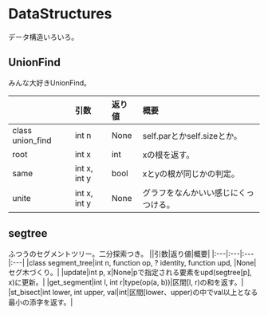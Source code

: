 # DataStructures
データ構造いろいろ。

## UnionFind
みんな大好きUnionFind。

||引数|返り値|概要|
|:---|:---|:---|:---|
|class union_find|int n|None|self.parとかself.sizeとか。|
|root|int x|int |xの根を返す。|
|same|int x, int y|bool|xとyの根が同じかの判定。|
|unite|int x, int y|None|グラフをなんかいい感じにくっつける。|

### 

## segtree
ふつうのセグメントツリー。二分探索つき。
||引数|返り値|概要|
|:---|:---|:---|:---|
|class segment_tree|int n, function op, ? identity, function upd, |None|セグ木づくり。|
|update|int p, x|None|pで指定される要素をupd(segtree[p], x)に更新。|
|get_segment|int l, int r|type(op(a, b))|区間[l, r)の和を返す。|
|st_bisect|int lower, int upper, val|int|区間[lower、upper)の中でval以上となる最小の添字を返す。|
